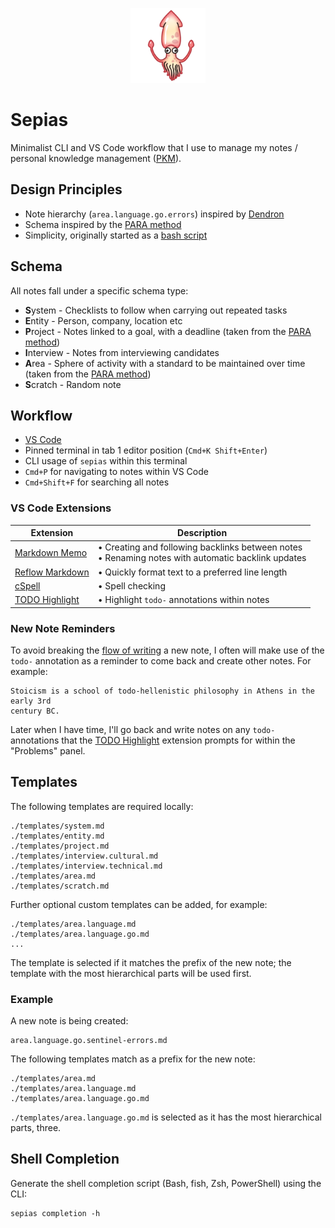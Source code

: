 <p align="center">
  <img src="./assets/skype-squid-emoji.png" alt="Squid Emoji" width="120px">
</p>

# Sepias

Minimalist CLI and VS Code workflow that I use to manage my notes / personal
knowledge management
([PKM](https://en.wikipedia.org/wiki/Personal_knowledge_management)).

## Design Principles

- Note hierarchy (`area.language.go.errors`) inspired by
  [Dendron](https://wiki.dendron.so)
- Schema inspired by the [PARA method](https://fortelabs.co/blog/para)
- Simplicity, originally started as a
  [bash script](https://github.com/revett/sepias/commit/ef85ce9d70593c8b3dfb8e1c2aab56300bbee959)

## Schema

All notes fall under a specific schema type:

- **S**ystem - Checklists to follow when carrying out repeated tasks
- **E**ntity - Person, company, location etc
- **P**roject - Notes linked to a goal, with a deadline (taken from the
  [PARA method](https://fortelabs.co/blog/para))
- **I**nterview - Notes from interviewing candidates
- **A**rea - Sphere of activity with a standard to be maintained over time
  (taken from the [PARA method](https://fortelabs.co/blog/para))
- **S**cratch - Random note

## Workflow

- [VS Code](https://code.visualstudio.com/)
- Pinned terminal in tab 1 editor position (`Cmd+K Shift+Enter`)
- CLI usage of `sepias` within this terminal
- `Cmd+P` for navigating to notes within VS Code
- `Cmd+Shift+F` for searching all notes

### VS Code Extensions

| Extension                                                            | Description                                                                                           |
| -------------------------------------------------------------------- | ----------------------------------------------------------------------------------------------------- |
| [Markdown Memo](https://github.com/svsool/memo)                      | • Creating and following backlinks between notes <br>• Renaming notes with automatic backlink updates |
| [Reflow Markdown](https://github.com/marvhen/reflowmarkdown)         | • Quickly format text to a preferred line length                                                      |
| [cSpell](https://github.com/streetsidesoftware/vscode-spell-checker) | • Spell checking                                                                                      |
| [TODO Highlight](https://github.com/wayou/vscode-todo-highlight)     | • Highlight `todo-` annotations within notes                                                          |

### New Note Reminders

To avoid breaking the
[flow of writing](<https://en.wikipedia.org/wiki/Flow_(psychology)>) a new note, I
often will make use of the `todo-` annotation as a reminder to come back and
create other notes. For example:

```
Stoicism is a school of todo-hellenistic philosophy in Athens in the early 3rd
century BC.
```

Later when I have time, I'll go back and write notes on any `todo-` annotations
that the [TODO Highlight](https://github.com/wayou/vscode-todo-highlight)
extension prompts for within the "Problems" panel.

## Templates

The following templates are required locally:

```
./templates/system.md
./templates/entity.md
./templates/project.md
./templates/interview.cultural.md
./templates/interview.technical.md
./templates/area.md
./templates/scratch.md
```

Further optional custom templates can be added, for example:

```
./templates/area.language.md
./templates/area.language.go.md
...
```

The template is selected if it matches the prefix of the new note; the template
with the most hierarchical parts will be used first.

### Example

A new note is being created:

```
area.language.go.sentinel-errors.md
```

The following templates match as a prefix for the new note:

```
./templates/area.md
./templates/area.language.md
./templates/area.language.go.md
```

`./templates/area.language.go.md` is selected as it has the most hierarchical
parts, three.

## Shell Completion

Generate the shell completion script (Bash, fish, Zsh, PowerShell) using the
CLI:

```
sepias completion -h
```
